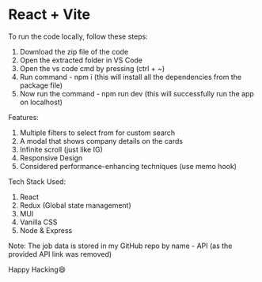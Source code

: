 # React + Vite

To run the code locally, follow these steps:
1. Download the zip file of the code
2. Open the extracted folder in VS Code
3. Open the vs code cmd by pressing (ctrl + ~)
4. Run command - npm i (this will install all the dependencies from the package file)
5. Now run the command - npm run dev (this will successfully run the app on localhost)


Features: 
1. Multiple filters to select from for custom search
2. A modal that shows company details on the cards
3. Infinite scroll (just like IG)
4. Responsive Design
5. Considered performance-enhancing techniques (use memo hook)

Tech Stack Used:
1. React
2. Redux (Global state management)
3. MUI
4. Vanilla CSS
5. Node & Express 

Note: The job data is stored in my GitHub repo by name - API (as the provided API link was removed)

Happy Hacking😄
